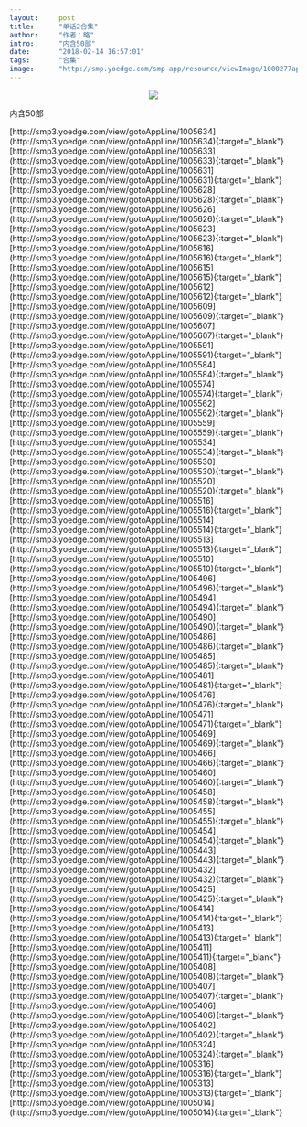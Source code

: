 ```yaml
---
layout:     post
title:      "单话2合集"
author:     "作者：略"
intro:      "内含50部"
date:       "2018-02-14 16:57:01"
tags:       "合集"
image:      "http://smp.yoedge.com/smp-app/resource/viewImage/1000277appline.png"
---
```

<div style="text-align: center">
<p><img src="http://smp.yoedge.com/smp-app/resource/viewImage/1000277appline.png"/></p>
</div>
<p class="post-meta">
<span>内含50部</span>
</p>
[http://smp3.yoedge.com/view/gotoAppLine/1005634](http://smp3.yoedge.com/view/gotoAppLine/1005634){:target="_blank"}
[http://smp3.yoedge.com/view/gotoAppLine/1005633](http://smp3.yoedge.com/view/gotoAppLine/1005633){:target="_blank"}
[http://smp3.yoedge.com/view/gotoAppLine/1005631](http://smp3.yoedge.com/view/gotoAppLine/1005631){:target="_blank"}
[http://smp3.yoedge.com/view/gotoAppLine/1005628](http://smp3.yoedge.com/view/gotoAppLine/1005628){:target="_blank"}
[http://smp3.yoedge.com/view/gotoAppLine/1005626](http://smp3.yoedge.com/view/gotoAppLine/1005626){:target="_blank"}
[http://smp3.yoedge.com/view/gotoAppLine/1005623](http://smp3.yoedge.com/view/gotoAppLine/1005623){:target="_blank"}
[http://smp3.yoedge.com/view/gotoAppLine/1005616](http://smp3.yoedge.com/view/gotoAppLine/1005616){:target="_blank"}
[http://smp3.yoedge.com/view/gotoAppLine/1005615](http://smp3.yoedge.com/view/gotoAppLine/1005615){:target="_blank"}
[http://smp3.yoedge.com/view/gotoAppLine/1005612](http://smp3.yoedge.com/view/gotoAppLine/1005612){:target="_blank"}
[http://smp3.yoedge.com/view/gotoAppLine/1005609](http://smp3.yoedge.com/view/gotoAppLine/1005609){:target="_blank"}
[http://smp3.yoedge.com/view/gotoAppLine/1005607](http://smp3.yoedge.com/view/gotoAppLine/1005607){:target="_blank"}
[http://smp3.yoedge.com/view/gotoAppLine/1005591](http://smp3.yoedge.com/view/gotoAppLine/1005591){:target="_blank"}
[http://smp3.yoedge.com/view/gotoAppLine/1005584](http://smp3.yoedge.com/view/gotoAppLine/1005584){:target="_blank"}
[http://smp3.yoedge.com/view/gotoAppLine/1005574](http://smp3.yoedge.com/view/gotoAppLine/1005574){:target="_blank"}
[http://smp3.yoedge.com/view/gotoAppLine/1005562](http://smp3.yoedge.com/view/gotoAppLine/1005562){:target="_blank"}
[http://smp3.yoedge.com/view/gotoAppLine/1005559](http://smp3.yoedge.com/view/gotoAppLine/1005559){:target="_blank"}
[http://smp3.yoedge.com/view/gotoAppLine/1005534](http://smp3.yoedge.com/view/gotoAppLine/1005534){:target="_blank"}
[http://smp3.yoedge.com/view/gotoAppLine/1005530](http://smp3.yoedge.com/view/gotoAppLine/1005530){:target="_blank"}
[http://smp3.yoedge.com/view/gotoAppLine/1005520](http://smp3.yoedge.com/view/gotoAppLine/1005520){:target="_blank"}
[http://smp3.yoedge.com/view/gotoAppLine/1005516](http://smp3.yoedge.com/view/gotoAppLine/1005516){:target="_blank"}
[http://smp3.yoedge.com/view/gotoAppLine/1005514](http://smp3.yoedge.com/view/gotoAppLine/1005514){:target="_blank"}
[http://smp3.yoedge.com/view/gotoAppLine/1005513](http://smp3.yoedge.com/view/gotoAppLine/1005513){:target="_blank"}
[http://smp3.yoedge.com/view/gotoAppLine/1005510](http://smp3.yoedge.com/view/gotoAppLine/1005510){:target="_blank"}
[http://smp3.yoedge.com/view/gotoAppLine/1005496](http://smp3.yoedge.com/view/gotoAppLine/1005496){:target="_blank"}
[http://smp3.yoedge.com/view/gotoAppLine/1005494](http://smp3.yoedge.com/view/gotoAppLine/1005494){:target="_blank"}
[http://smp3.yoedge.com/view/gotoAppLine/1005490](http://smp3.yoedge.com/view/gotoAppLine/1005490){:target="_blank"}
[http://smp3.yoedge.com/view/gotoAppLine/1005486](http://smp3.yoedge.com/view/gotoAppLine/1005486){:target="_blank"}
[http://smp3.yoedge.com/view/gotoAppLine/1005485](http://smp3.yoedge.com/view/gotoAppLine/1005485){:target="_blank"}
[http://smp3.yoedge.com/view/gotoAppLine/1005481](http://smp3.yoedge.com/view/gotoAppLine/1005481){:target="_blank"}
[http://smp3.yoedge.com/view/gotoAppLine/1005476](http://smp3.yoedge.com/view/gotoAppLine/1005476){:target="_blank"}
[http://smp3.yoedge.com/view/gotoAppLine/1005471](http://smp3.yoedge.com/view/gotoAppLine/1005471){:target="_blank"}
[http://smp3.yoedge.com/view/gotoAppLine/1005469](http://smp3.yoedge.com/view/gotoAppLine/1005469){:target="_blank"}
[http://smp3.yoedge.com/view/gotoAppLine/1005466](http://smp3.yoedge.com/view/gotoAppLine/1005466){:target="_blank"}
[http://smp3.yoedge.com/view/gotoAppLine/1005460](http://smp3.yoedge.com/view/gotoAppLine/1005460){:target="_blank"}
[http://smp3.yoedge.com/view/gotoAppLine/1005458](http://smp3.yoedge.com/view/gotoAppLine/1005458){:target="_blank"}
[http://smp3.yoedge.com/view/gotoAppLine/1005455](http://smp3.yoedge.com/view/gotoAppLine/1005455){:target="_blank"}
[http://smp3.yoedge.com/view/gotoAppLine/1005454](http://smp3.yoedge.com/view/gotoAppLine/1005454){:target="_blank"}
[http://smp3.yoedge.com/view/gotoAppLine/1005443](http://smp3.yoedge.com/view/gotoAppLine/1005443){:target="_blank"}
[http://smp3.yoedge.com/view/gotoAppLine/1005432](http://smp3.yoedge.com/view/gotoAppLine/1005432){:target="_blank"}
[http://smp3.yoedge.com/view/gotoAppLine/1005425](http://smp3.yoedge.com/view/gotoAppLine/1005425){:target="_blank"}
[http://smp3.yoedge.com/view/gotoAppLine/1005414](http://smp3.yoedge.com/view/gotoAppLine/1005414){:target="_blank"}
[http://smp3.yoedge.com/view/gotoAppLine/1005413](http://smp3.yoedge.com/view/gotoAppLine/1005413){:target="_blank"}
[http://smp3.yoedge.com/view/gotoAppLine/1005411](http://smp3.yoedge.com/view/gotoAppLine/1005411){:target="_blank"}
[http://smp3.yoedge.com/view/gotoAppLine/1005408](http://smp3.yoedge.com/view/gotoAppLine/1005408){:target="_blank"}
[http://smp3.yoedge.com/view/gotoAppLine/1005407](http://smp3.yoedge.com/view/gotoAppLine/1005407){:target="_blank"}
[http://smp3.yoedge.com/view/gotoAppLine/1005406](http://smp3.yoedge.com/view/gotoAppLine/1005406){:target="_blank"}
[http://smp3.yoedge.com/view/gotoAppLine/1005402](http://smp3.yoedge.com/view/gotoAppLine/1005402){:target="_blank"}
[http://smp3.yoedge.com/view/gotoAppLine/1005324](http://smp3.yoedge.com/view/gotoAppLine/1005324){:target="_blank"}
[http://smp3.yoedge.com/view/gotoAppLine/1005316](http://smp3.yoedge.com/view/gotoAppLine/1005316){:target="_blank"}
[http://smp3.yoedge.com/view/gotoAppLine/1005313](http://smp3.yoedge.com/view/gotoAppLine/1005313){:target="_blank"}
[http://smp3.yoedge.com/view/gotoAppLine/1005014](http://smp3.yoedge.com/view/gotoAppLine/1005014){:target="_blank"}


